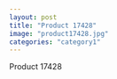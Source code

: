 ```yaml
---
layout: post
title: "Product 17428"
image: "product17428.jpg"
categories: "category1"
---
```

Product 17428
